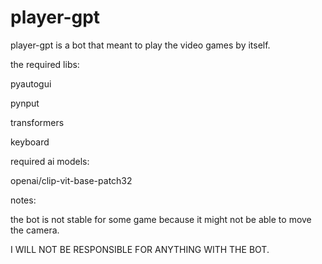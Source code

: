 # player-gpt
player-gpt is a bot that meant to play the video games by itself.






the required libs:

  pyautogui
  
  pynput
  
  transformers
  
  keyboard





  
required ai models:

  openai/clip-vit-base-patch32





notes:

the bot is not stable for some game because it might not be able to move the camera.

I WILL NOT BE RESPONSIBLE FOR ANYTHING WITH THE BOT.
